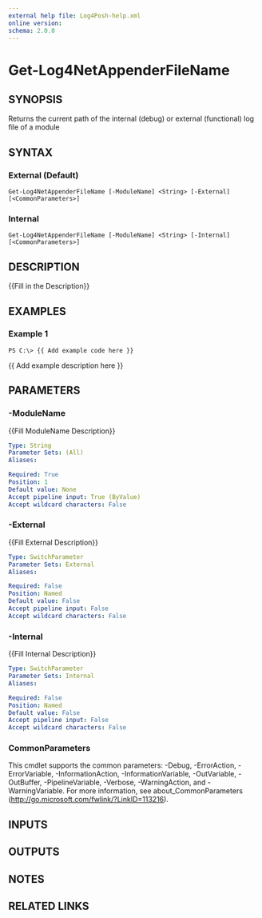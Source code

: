 ```yaml
---
external help file: Log4Posh-help.xml
online version: 
schema: 2.0.0
---
```


# Get-Log4NetAppenderFileName

## SYNOPSIS
Returns the current path of the internal (debug) or external (functional) log file of a module

## SYNTAX

### External (Default)
```
Get-Log4NetAppenderFileName [-ModuleName] <String> [-External] [<CommonParameters>]
```

### Internal
```
Get-Log4NetAppenderFileName [-ModuleName] <String> [-Internal] [<CommonParameters>]
```

## DESCRIPTION
{{Fill in the Description}}

## EXAMPLES

### Example 1
```
PS C:\> {{ Add example code here }}
```

{{ Add example description here }}

## PARAMETERS

### -ModuleName
{{Fill ModuleName Description}}

```yaml
Type: String
Parameter Sets: (All)
Aliases: 

Required: True
Position: 1
Default value: None
Accept pipeline input: True (ByValue)
Accept wildcard characters: False
```

### -External
{{Fill External Description}}

```yaml
Type: SwitchParameter
Parameter Sets: External
Aliases: 

Required: False
Position: Named
Default value: False
Accept pipeline input: False
Accept wildcard characters: False
```

### -Internal
{{Fill Internal Description}}

```yaml
Type: SwitchParameter
Parameter Sets: Internal
Aliases: 

Required: False
Position: Named
Default value: False
Accept pipeline input: False
Accept wildcard characters: False
```

### CommonParameters
This cmdlet supports the common parameters: -Debug, -ErrorAction, -ErrorVariable, -InformationAction, -InformationVariable, -OutVariable, -OutBuffer, -PipelineVariable, -Verbose, -WarningAction, and -WarningVariable. For more information, see about_CommonParameters (http://go.microsoft.com/fwlink/?LinkID=113216).

## INPUTS

## OUTPUTS

## NOTES

## RELATED LINKS

